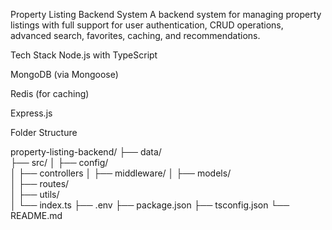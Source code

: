 Property Listing Backend System
A backend system for managing property listings with full support for user authentication, CRUD operations, advanced search, favorites, caching, and recommendations.

 Tech Stack
Node.js with TypeScript

MongoDB (via Mongoose)

Redis (for caching)

Express.js


Folder Structure

property-listing-backend/
├── data/                
├── src/
│   ├── config/         
│   ├── controllers
│   ├── middleware/ 
│   ├── models/     
│   ├── routes/           
│   ├── utils/       
│   └── index.ts
├── .env
├── package.json
├── tsconfig.json
└── README.md